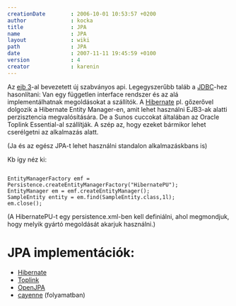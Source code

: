 ```yaml
---
creationDate        : 2006-10-01 10:53:57 +0200 
author              : kocka 
title               : JPA 
name                : JPA 
layout              : wiki 
path                : JPA 
date                : 2007-11-11 19:45:59 +0100 
version             : 4 
creator             : karenin 
---
```

Az [ejb 3](Missing.html)-al bevezetett új szabványos api. Legegyszerűbb taláb a [JDBC](JDBC.html)-hez hasonlítani: Van egy független interface rendszer és az alá implementálhatnak megoldásokat a szállítók. A [Hibernate](Hibernate.html) pl. gőzerővel dolgozik a Hibernate Entity Manager-en, amit lehet használni EJB3-ak alatti perzisztencia megvalósítására. De a Sunos cuccokat általában az Oracle Toplink Essential-al szállítják. A szép az, hogy ezeket bármikor lehet cserélgetni az alkalmazás alatt.

(Ja és az egész JPA-t lehet használni standalon alkalmazáskbans is)

Kb így néz ki:

```

EntityManagerFactory emf = Persistence.createEntityManagerFactory("HibernatePU");
EntityManager em = emf.createEntityManager();
SampleEntity entity = em.find(SampleEntity.class,1l);
em.close();
```

(A HibernatePU-t egy persistence.xml-ben kell definiálni, ahol megmondjuk, hogy melyik gyártó megoldását akarjuk használni.)

# JPA implementációk:


*   [Hibernate](Hibernate.html)
*   [Toplink](Toplink.html)
*   [OpenJPA](OpenJPA.html)
*   [cayenne](Missing.html) (folyamatban)
